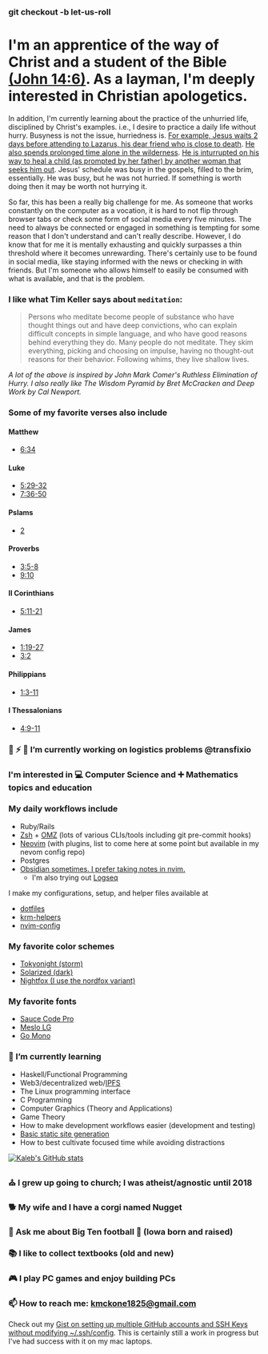 ### git checkout -b let-us-roll

<!--
**krmckone/krmckone** is a ✨ _special_ ✨ repository because its `README.md` (this file) appears on your GitHub profile.
-->

# I'm an apprentice of the way of Christ and a student of the Bible [(John 14:6)](https://www.esv.org/John+14+6/). As a layman, I'm deeply interested in Christian apologetics.
In addition, I'm currently learning about the practice of the unhurried life, disciplined by Christ's examples. i.e., I desire to practice a daily life without hurry. Busyness is not the issue, hurriedness is. [For example, Jesus waits 2 days before attending to Lazarus, his dear friend who is close to death](https://www.biblegateway.com/passage/?search=John+11%3A1-44&version=ESV). [He also spends prolonged time alone in the wilderness](https://www.biblegateway.com/passage/?search=Matthew+4%3A1-11&version=ESV). [He is inturrupted on his way to heal a child (as prompted by her father) by another woman that seeks him out](https://www.biblegateway.com/passage/?search=Mark+5%3A21-43&version=ESV). Jesus' schedule was busy in the gospels, filled to the brim, essentially. He was busy, but he was not hurried. If something is worth doing then it may be worth not hurrying it.

So far, this has been a really big challenge for me. As someone that works constantly on the computer as a vocation, it is hard to not flip through
browser tabs or check some form of social media every five minutes. The need to always be connected or engaged in something is tempting for some reason that I
don't understand and can't really describe. However, I do know that for me it is mentally exhausting and quickly surpasses a thin threshold where it becomes unrewarding. There's certainly use to be found in social media, like staying informed with the news or checking in with friends. But I'm someone who allows himself to easily be consumed with what is available, and that is the problem.

### I like what Tim Keller says about `meditation`:
> Persons who meditate become people of substance who
have thought things out and have deep convictions, who
can explain difficult concepts in simple language, and who
have good reasons behind everything they do. Many
people do not meditate. They skim everything, picking
and choosing on impulse, having no thought-out reasons
for their behavior. Following whims, they live shallow
lives.

*A lot of the above is inspired by John Mark Comer's Ruthless Elimination of Hurry. I also really like The Wisdom Pyramid by
Bret McCracken and Deep Work by Cal Newport.*

### Some of my favorite verses also include
#### Matthew
- [6:34](https://www.biblegateway.com/passage/?search=matthew+6%3A34&version=ESV)
#### Luke
- [5:29-32](https://www.biblegateway.com/passage/?search=Luke+5%3A29-32&version=ESV)
- [7:36-50](https://www.biblegateway.com/passage/?search=Luke+7%3A36-50&version=ESV)
#### Pslams
- [2](https://www.biblegateway.com/passage/?search=Psalm+2&version=ESV)
#### Proverbs
- [3:5-8](https://www.biblegateway.com/passage/?search=proverbs+3%3A5-8&version=ESV)
- [9:10](https://www.biblegateway.com/passage/?search=proverbs+9%3A10&version=ESV)
#### II Corinthians
- [5:11-21](https://www.biblegateway.com/passage/?search=2+Corinthians+5%3A11-21&version=ESV)
#### James
- [1:19-27](https://www.biblegateway.com/passage/?search=james+1%3A19-27&version=ESV)
- [3:2](https://www.biblegateway.com/passage/?search=James%203%3A2&version=ESV)
#### Philippians 
- [1:3-11](https://www.biblegateway.com/passage/?search=phillipians+1%3A3-11&version=ESV)
#### I Thessalonians
- [4:9-11](https://www.biblegateway.com/passage/?search=1+Thessalonians+4%3A9-11&version=ESV)

### 🔭 ⚡ 🚚 I’m currently working on logistics problems @transfixio

### I'm interested in 💻 Computer Science and ➕ Mathematics topics and education

### My daily workflows include
- Ruby/Rails
- [Zsh](https://www.zsh.org/) + [OMZ](https://github.com/ohmyzsh/ohmyzsh/) (lots of various CLIs/tools including git pre-commit hooks)
- [Neovim](https://github.com/neovim/neovim) (with plugins, list to come here at some point but available in my nevom config repo)
- Postgres
- [Obsidian sometimes. I prefer taking notes in nvim.](https://obsidian.md/)
  - I'm also trying out [Logseq](https://logseq.com/)

I make my configurations, setup, and helper files available at
- [dotfiles](https://github.com/krmckone/dotfiles)
- [krm-helpers](https://github.com/krmckone/krm-helpers)
- [nvim-config](https://github.com/krmckone/nvim-config)

### My favorite color schemes
- [Tokyonight (storm)](https://github.com/folke/tokyonight.nvim)
- [Solarized (dark)](https://ethanschoonover.com/solarized/)
- [Nightfox (I use the nordfox variant)](https://github.com/EdenEast/nightfox.nvim)

### My favorite fonts
- [Sauce Code Pro](https://github.com/ryanoasis/nerd-fonts/tree/master/patched-fonts/SourceCodePro)
- [Meslo LG](https://github.com/ryanoasis/nerd-fonts/blob/master/patched-fonts/Meslo/M/Regular/complete/Meslo%20LG%20M%20Regular%20Nerd%20Font%20Complete.ttf)
- [Go Mono](https://github.com/powerline/fonts/tree/master/GoMono)

### 🌱 I’m currently learning
- Haskell/Functional Programming
- Web3/decentralized web/[IPFS](https://ipfs.io)
- The Linux programming interface
- C Programming
- Computer Graphics (Theory and Applications)
- Game Theory
- How to make development workflows easier (development and testing)
- [Basic static site generation](https://github.com/krmckone/lk-site)
- How to best cultivate focused time while avoiding distractions

[![Kaleb's GitHub stats](https://github-readme-stats.vercel.app/api?username=krmckone&theme=tokyonight)](https://github.com/anuraghazra/github-readme-stats)

### ⛪ I grew up going to church; I was atheist/agnostic until 2018 
### 🐕 My wife and I have a corgi named Nugget
### 💬 Ask me about Big Ten football 🏈 (Iowa born and raised)
### 📚 I like to collect textbooks (old and new)
### 🎮 I play PC games and enjoy building PCs
### 📫 How to reach me: kmckone1825@gmail.com

Check out my [Gist on setting up multiple GitHub accounts and SSH Keys without modifying ~/.ssh/config](https://gist.github.com/krmckone/6f9429b97fe9735a2ab43b3b31049944). This is certainly still a work in progress but I've had success with it on my mac laptops.
